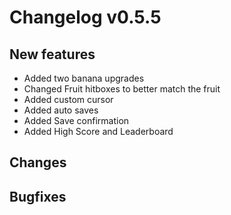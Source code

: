 # Changelog v0.5.5
## New features
- Added two banana upgrades
- Changed Fruit hitboxes to better match the fruit
- Added custom cursor
- Added auto saves
- Added Save confirmation
- Added High Score and Leaderboard

## Changes

## Bugfixes